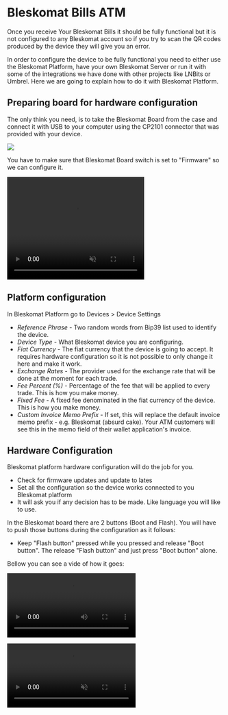 # Bleskomat Bills ATM

Once you receive Your Bleskomat Bills it should be fully functional but it is not configured to any Bleskomat account so if you try to scan the QR codes produced by the device they will give you an error.

In order to configure the device to be fully functional you need to either use the Bleskomat Platform, have your own Bleskomat Server or run it with some of the integrations we have done with other projects like LNBits or Umbrel. Here we are going to explain how to do it with Bleskomat Platform.

## Preparing board for hardware configuration

The only think you need, is to take the Bleskomat Board from the case and connect it with USB to your computer using the CP2101 connector that was provided with your device.

![](./assets/bleskomat-board-connected.jpg)

You have to make sure that Bleskomat Board switch is set to "Firmware" so we can configure it.

<video width="320" height="240" controls muted>
  <source src="./assets/connect-blesko-board-to-cp2101--computer-firmware-connector.mp4" type="video/mp4">
</video>

## Platform configuration

In Bleskomat Platform go to Devices > Device Settings

- _Reference Phrase_ - Two random words from Bip39 list used to identify the device.
- _Device Type_ - What Bleskomat device you are configuring.
- _Fiat Currency_ - The fiat currency that the device is going to accept. It requires hardware configuration so it is not possible to only change it here and make it work.
- _Exchange Rates_ - The provider used for the exchange rate that will be done at the moment for each trade.
- _Fee Percent (%)_ - Percentage of the fee that will be applied to every trade. This is how you make money.
- _Fixed Fee_ - A fixed fee denominated in the fiat currency of the device. This is how you make money.
- _Custom Invoice Memo Prefix_ - If set, this will replace the default invoice memo prefix - e.g. Bleskomat (absurd cake). Your ATM customers will see this in the memo field of their wallet application's invoice.

## Hardware Configuration

Bleskomat platform hardware configuration will do the job for you.

- Check for firmware updates and update to lates
- Set all the configuration so the device works connected to you Bleskomat platform
- It will ask you if any decision has to be made. Like language you will like to use.

In the Bleskomat board there are 2 buttons (Boot and Flash). You will have to push those buttons during the configuration as it follows:

- Keep "Flash button" pressed while you pressed and release "Boot button". The release "Flash button" and just press "Boot button" alone.

Bellow you can see a vide of how it goes:

![](./assets/connect-blesko-board-to-cp2101--computer-firmware-connector.mp4)

<video controls muted>
  <source src="./assets/bleskomat-bills-hardware-configuration.webm" type="video/webm">
</video>
